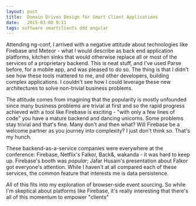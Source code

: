 ```yaml
---
layout: post
title:  Domain Driven Design for Smart Client Applications
date:   2015-03-08 9:11
tags: software smartclients ddd angular
---
```

Attending ng-conf, I arrived with a negative attitude about technologies like Firebase and Meteor - what I would describe as back end application platforms, kitchen sinks that would otherwise replace all or most of the services of a proprietary backend.  This is neat stuff, and I've used Parse before, for a mobile app, and was pleased to do so.  The thing is that I didn't see how these tools mattered to me, and other developers, building complex applications.  I couldn't see how I could leverage these new architectures to solve non-trivial business problems.

The attitude comes from imagining that the popularity is mostly unfounded since many business problems are trivial at first and so the rapid progress achieved with a tool like Firebase is exciting - "with only a few lines of code" you have a mature backend and dancing unicorns.  Some problems stay trivial and that's fine.  Many don't and then what?  Will Firebase be a welcome partner as you journey into complexity?  I just don't think so.  That's my hunch.

These backend-as-a-service companies were everywhere at the conference:  Firebase, Netflix's Falkor, Back&, wakanda - it was hard to keep up.  Firebase's booth was _popular_; Jafar Husain's presentation about Falkor got everyone's attention.  While I haven't at all compared each of these services, the common feature that interests me is data persistence.

All of this fits into my exploration of browser-side event sourcing.  So while I'm skeptical about platforms like Firebase, it's really interesting that there's all of this momentum to empower "clients"
